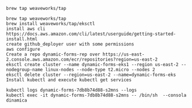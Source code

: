     brew tap weaveworks/tap

    brew tap weaveworks/tap
    brew install weaveworks/tap/eksctl
    install aws cli https://docs.aws.amazon.com/cli/latest/userguide/getting-started-install.html
    create github_deployer user with some permissions
    aws configure
    Create a repo dynamic-forms-rep over https://us-east-2.console.aws.amazon.com/ecr/repositories?region=us-east-2
    eksctl create cluster --name dynamic-forms-eks1 --region us-east-2 --nodegroup-name linux-nodes --node-type t2.micro --nodes 2
    eksctl delete cluster --region=us-east-2 --name=dynamic-forms-eks
    Install kubectl and execute kubectl get services

    kubectl logs dynamic-forms-7db8b74d88-s2mns --logs
    kubectl exec -it dynamic-forms-7db8b74d88-s2mns -- /bin/sh  --consola dinamica
